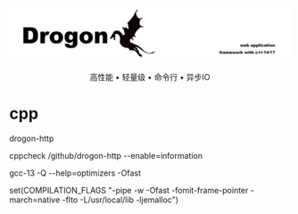 <br>

<p align="center">
<img src="./public/drogon.jpeg" alt="Rust">
</p>

<p align="center">高性能 • 轻量级 • 命令行 • 异步IO</p>

# cpp

drogon-http

cppcheck /github/drogon-http --enable=information

gcc-13 -Q --help=optimizers -Ofast

set(COMPILATION_FLAGS "-pipe -w -Ofast -fomit-frame-pointer -march=native -flto -L/usr/local/lib -ljemalloc")
